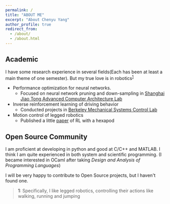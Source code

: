 ```yaml
---
permalink: /
title: "ABOUT ME"
excerpt: "About Chenyu Yang"
author_profile: true
redirect_from: 
  - /about/
  - /about.html
---
```


## Academic

I have some research experience in several fields(Each has been at least a main theme of one semester). But my true love is in robotics<sup>[1](#myfootnote1)</sup>

- Performance optimization for neural networks.
  - Focused on neural network pruning and down-sampling in [Shanghai Jiao Tong Advanced Computer Architecture Lab](http://acalab.sjtu.edu.cn/CN/Teacher.aspx?infolb=3&flag=3)
- Inverse reinforcement learning of driving behavior
  - Conducted projects in [Berkeley Mechanical Systems Control Lab](https://msc.berkeley.edu/research/autonomous-vehicle.html)
- Motion control of legged robotics
  - Published a little [paper](https://yangcyself.github.io/publication/HexpodPaper) of RL with a hexapod


## Open Source Community

I am proficient at developing in python and good at C/C++ and MATLAB. I think I am quite experienced in both system and scientific programming. (I became interested in OCaml after taking *Design and Analysis of Programming Languages*)

I will be very happy to contribute to Open Source projects, but I haven't found one.

><a name="roboticsFN">1</a>: Specifically, I like legged robotics, controlling their actions like walking, running and jumping



